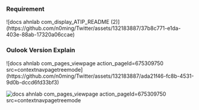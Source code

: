 <h3>Requirement</h3>
![docs ahnlab com_display_ATIP_README (2)](https://github.com/n0ming/Twitter/assets/132183887/37b8c771-e1da-403e-88ab-17320a06ccae)


<h3>Oulook Version Explain</h3>
![docs ahnlab com_pages_viewpage action_pageId=675309750 src=contextnavpagetreemode](https://github.com/n0ming/Twitter/assets/132183887/ada21f46-fc8b-4531-9d0b-dccd6fd33bf3)

![docs ahnlab com_pages_viewpage action_pageId=675309750 src=contextnavpagetreemode](https://github.com/n0ming/Twitter/assets/132183887/fb3789f1-223e-4aa5-aca2-8a091c650d46)
